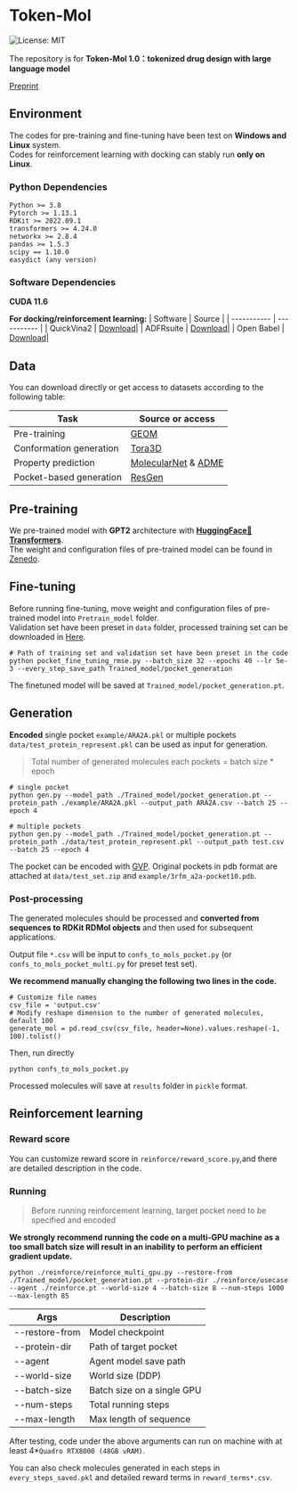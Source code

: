 # Token-Mol
![License: MIT](https://img.shields.io/badge/License-MIT-yellow.svg)

The repository is for **Token-Mol 1.0：tokenized drug design with large language model**

[Preprint](https://arxiv.org/abs/2407.07930)


## Environment

The codes for pre-training and fine-tuning have been test on **Windows and Linux** system.  
Codes for reinforcement learning with docking can stably run **only on Linux**.

### Python Dependencies
```
Python >= 3.8
Pytorch >= 1.13.1
RDKit >= 2022.09.1
transformers >= 4.24.0
networkx >= 2.8.4
pandas >= 1.5.3
scipy == 1.10.0
easydict (any version)
```

### Software Dependencies

**CUDA 11.6**

**For docking/reinforcement learning:**
| Software    | Source |
| ----------- | ----------- |
| QuickVina2  | [Download](https://qvina.github.io/)|
| ADFRsuite   | [Download](https://ccsb.scripps.edu/adfr/downloads/)|
| Open Babel  | [Download](https://open-babel.readthedocs.io/en/latest/Installation/install.html)|

## Data

You can download directly or get access to datasets according to the following table:  

| Task   | Source or access|
| ----------- | ----------- |
|Pre-training|[GEOM](https://dataverse.harvard.edu/dataset.xhtml?persistentId=doi:10.7910/DVN/JNGTDF)|
|Conformation generation|[Tora3D](https://github.com/zimeizhng/Tora3D)|
|Property prediction|[MolecularNet](https://open-babel.readthedocs.io/en/latest/Installation/install.html) & [ADME](https://tdcommons.ai/single_pred_tasks/adme/)|
|Pocket-based generation|[ResGen](https://github.com/HaotianZhangAI4Science/ResGen)|

## Pre-training
We pre-trained model with **GPT2** architecture with [**HuggingFace🤗 Transformers**](https://huggingface.co/docs/transformers/model_doc/gpt2).  
The weight and configuration files of pre-trained model can be found in [Zenedo](https://zenodo.org/records/13428828).

## Fine-tuning
  
Before running fine-tuning, move weight and configuration files of pre-trained model into `Pretrain_model` folder.  
Validation set have been preset in `data` folder, processed training set can be downloaded in [Here](https://zenodo.org/records/13578841).

```
# Path of training set and validation set have been preset in the code
python pocket_fine_tuning_rmse.py --batch_size 32 --epochs 40 --lr 5e-3 --every_step_save_path Trained_model/pocket_generation
```

The finetuned model will be saved at `Trained_model/pocket_generation.pt`.

## Generation
**Encoded** single pocket `example/ARA2A.pkl` or multiple pockets `data/test_protein_represent.pkl` can be used as input for generation.  

> Total number of generated molecules each pockets = batch size * epoch
```
# single pocket
python gen.py --model_path ./Trained_model/pocket_generation.pt --protein_path ./example/ARA2A.pkl --output_path ARA2A.csv --batch 25 --epoch 4
```
```
# multiple pockets
python gen.py --model_path ./Trained_model/pocket_generation.pt --protein_path ./data/test_protein_represent.pkl --output_path test.csv --batch 25 --epoch 4
```
The pocket can be encoded with [GVP](https://github.com/drorlab/gvp-pytorch). Original pockets in pdb format are attached at `data/test_set.zip` and `example/3rfm_a2a-pocket10.pdb`.

### Post-processing
The generated molecules should be processed and **converted from sequences to RDKit RDMol objects** and then used for subsequent applications.  

Output file `*.csv` will be input to `confs_to_mols_pocket.py` (or `confs_to_mols_pocket_multi.py` for preset test set). 

**We recommend manually changing the following two lines in the code.**

```
# Customize file names
csv_file = 'output.csv'
# Modify reshape dimension to the number of generated molecules, default 100
generate_mol = pd.read_csv(csv_file, header=None).values.reshape(-1, 100).tolist()
```

Then, run directly
```
python confs_to_mols_pocket.py
```
Processed molecules will save at `results` folder in `pickle` format.

## Reinforcement learning
### Reward score
You can customize reward score in `reinforce/reward_score.py`,and there are detailed description in the code.

### Running
> Before running reinforcement learning, target pocket need to be specified and encoded

**We strongly recommend running the code on a multi-GPU machine as a too small batch size will result in an inability to perform an efficient gradient update.**

```
python ./reinforce/reinforce_multi_gpu.py --restore-from ./Trained_model/pocket_generation.pt --protein-dir ./reinforce/usecase --agent ./reinforce.pt --world-size 4 --batch-size 8 --num-steps 1000 --max-length 85 
```

|Args|Description|
|--|--|
|--restore-from|Model checkpoint|
|--protein-dir|Path of target pocket|
|--agent|Agent model save path|
|--world-size|World size (DDP)|
|--batch-size|Batch size on a single GPU|
|--num-steps|Total running steps|
|--max-length|Max length of sequence|

After testing, code under the above arguments can run on machine with at least 4*`Quadro RTX8000 (48GB vRAM)`.  

You can also check molecules generated in each steps in `every_steps_saved.pkl` and detailed reward terms in `reward_terms*.csv`.